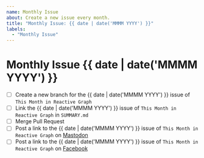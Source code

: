 ```yaml
---
name: Monthly Issue
about: Create a new issue every month.
title: "Monthly Issue: {{ date | date('MMMM YYYY') }}"
labels:
  - "Monthly Issue"
---
```

# Monthly Issue {{ date | date('MMMM YYYY') }}

- [ ] Create a new branch for the {{ date | date('MMMM YYYY') }} issue of `This Month in Reactive Graph`
- [ ] Link the {{ date | date('MMMM YYYY') }} issue of `This Month in Reactive Graph` in `SUMMARY.md`
- [ ] Merge Pull Request
- [ ] Post a link to the {{ date | date('MMMM YYYY') }} issue of `This Month in Reactive Graph` on [Mastodon](https://floss.social/@reactive_graph)
- [ ] Post a link to the {{ date | date('MMMM YYYY') }} issue of `This Month in Reactive Graph` on [Facebook](https://www.facebook.com/reactive.graph)
